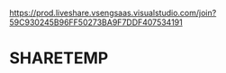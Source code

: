 https://prod.liveshare.vsengsaas.visualstudio.com/join?59C930245B96FF50273BA9F7DDF407534191

# SHARETEMP
